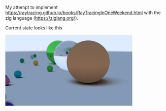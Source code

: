 My attempt to implement https://raytracing.github.io/books/RayTracingInOneWeekend.html with the zig language (https://ziglang.org/).

Current state looks like this

![End of raytracing in one weekend](image.png)